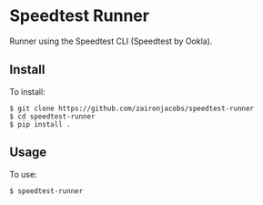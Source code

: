 Speedtest Runner
=================

Runner using the Speedtest CLI (Speedtest by Ookla).

## Install

To install:
```console
$ git clone https://github.com/zaironjacobs/speedtest-runner
$ cd speedtest-runner
$ pip install .
```

## Usage

To use:
```console
$ speedtest-runner
```